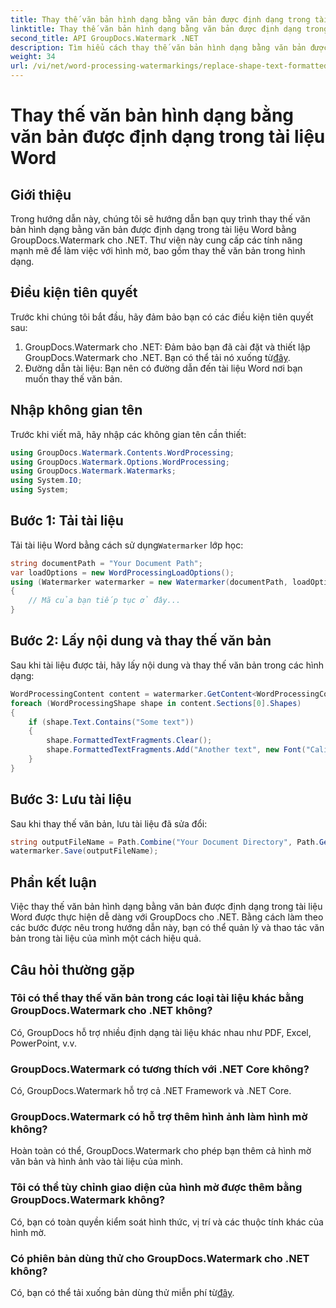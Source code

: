 ```yaml
---
title: Thay thế văn bản hình dạng bằng văn bản được định dạng trong tài liệu Word
linktitle: Thay thế văn bản hình dạng bằng văn bản được định dạng trong tài liệu Word
second_title: API GroupDocs.Watermark .NET
description: Tìm hiểu cách thay thế văn bản hình dạng bằng văn bản được định dạng trong tài liệu Word bằng GroupDocs.Watermark cho .NET. Khả năng chỉnh sửa tài liệu của bạn dễ dàng.
weight: 34
url: /vi/net/word-processing-watermarkings/replace-shape-text-formatted-text-word-docs/
---
```


# Thay thế văn bản hình dạng bằng văn bản được định dạng trong tài liệu Word

## Giới thiệu
Trong hướng dẫn này, chúng tôi sẽ hướng dẫn bạn quy trình thay thế văn bản hình dạng bằng văn bản được định dạng trong tài liệu Word bằng GroupDocs.Watermark cho .NET. Thư viện này cung cấp các tính năng mạnh mẽ để làm việc với hình mờ, bao gồm thay thế văn bản trong hình dạng.
## Điều kiện tiên quyết
Trước khi chúng tôi bắt đầu, hãy đảm bảo bạn có các điều kiện tiên quyết sau:
1.  GroupDocs.Watermark cho .NET: Đảm bảo bạn đã cài đặt và thiết lập GroupDocs.Watermark cho .NET. Bạn có thể tải nó xuống từ[đây](https://releases.groupdocs.com/Watermark/net/).
2. Đường dẫn tài liệu: Bạn nên có đường dẫn đến tài liệu Word nơi bạn muốn thay thế văn bản.

## Nhập không gian tên
Trước khi viết mã, hãy nhập các không gian tên cần thiết:
```csharp
using GroupDocs.Watermark.Contents.WordProcessing;
using GroupDocs.Watermark.Options.WordProcessing;
using GroupDocs.Watermark.Watermarks;
using System.IO;
using System;
```
## Bước 1: Tải tài liệu
 Tải tài liệu Word bằng cách sử dụng`Watermarker` lớp học:
```csharp
string documentPath = "Your Document Path";
var loadOptions = new WordProcessingLoadOptions();
using (Watermarker watermarker = new Watermarker(documentPath, loadOptions))
{
    // Mã của bạn tiếp tục ở đây...
}
```
## Bước 2: Lấy nội dung và thay thế văn bản
Sau khi tài liệu được tải, hãy lấy nội dung và thay thế văn bản trong các hình dạng:
```csharp
WordProcessingContent content = watermarker.GetContent<WordProcessingContent>();
foreach (WordProcessingShape shape in content.Sections[0].Shapes)
{
    if (shape.Text.Contains("Some text"))
    {
        shape.FormattedTextFragments.Clear();
        shape.FormattedTextFragments.Add("Another text", new Font("Calibri", 19, FontStyle.Bold), Color.Red, Color.Aqua);
    }
}
```
## Bước 3: Lưu tài liệu
Sau khi thay thế văn bản, lưu tài liệu đã sửa đổi:
```csharp
string outputFileName = Path.Combine("Your Document Directory", Path.GetFileName(documentPath));
watermarker.Save(outputFileName);
```

## Phần kết luận
Việc thay thế văn bản hình dạng bằng văn bản được định dạng trong tài liệu Word được thực hiện dễ dàng với GroupDocs cho .NET. Bằng cách làm theo các bước được nêu trong hướng dẫn này, bạn có thể quản lý và thao tác văn bản trong tài liệu của mình một cách hiệu quả.

## Câu hỏi thường gặp
### Tôi có thể thay thế văn bản trong các loại tài liệu khác bằng GroupDocs.Watermark cho .NET không?
Có, GroupDocs hỗ trợ nhiều định dạng tài liệu khác nhau như PDF, Excel, PowerPoint, v.v.
### GroupDocs.Watermark có tương thích với .NET Core không?
Có, GroupDocs.Watermark hỗ trợ cả .NET Framework và .NET Core.
### GroupDocs.Watermark có hỗ trợ thêm hình ảnh làm hình mờ không?
Hoàn toàn có thể, GroupDocs.Watermark cho phép bạn thêm cả hình mờ văn bản và hình ảnh vào tài liệu của mình.
### Tôi có thể tùy chỉnh giao diện của hình mờ được thêm bằng GroupDocs.Watermark không?
Có, bạn có toàn quyền kiểm soát hình thức, vị trí và các thuộc tính khác của hình mờ.
### Có phiên bản dùng thử cho GroupDocs.Watermark cho .NET không?
 Có, bạn có thể tải xuống bản dùng thử miễn phí từ[đây](https://releases.groupdocs.com/).